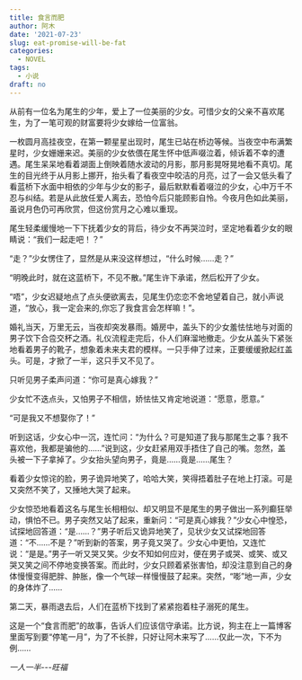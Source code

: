 ```yaml
---
title: 食言而肥
author: 阿木
date: '2021-07-23'
slug: eat-promise-will-be-fat
categories:
  - NOVEL
tags:
  - 小说
draft: no
---
```




<!--more-->

从前有一位名为尾生的少年，爱上了一位美丽的少女。可惜少女的父亲不喜欢尾生，为了一笔可观的财富要将少女嫁给一位富翁。

一枚圆月高挂夜空，在第一颗星星出现时，尾生已站在桥边等候。当夜空中布满繁星时，少女姗姗来迟。美丽的少女依偎在尾生怀中低声啜泣着，倾诉着不幸的遭遇。尾生呆呆地看着湖面上倒映着随水波动的月影，那月影晃呀晃地看不真切。尾生的目光终于从月影上挪开，抬头看了看夜空中皎洁的月亮，过了一会又低头看了看蓝桥下水面中相依的少年与少女的影子，最后默默看着啜泣的少女，心中万千不忍与纠结。若是从此放任爱人离去，恐怕今后只能顾影自怜。今夜月色如此美丽，虽说月色仍可再欣赏，但这份赏月之心难以重现。

尾生轻柔缓慢地一下下抚着少女的背后，待少女不再哭泣时，坚定地看着少女的眼睛说：“我们一起走吧！？”

“走？”少女愣住了，显然是从来没这样想过，“什么时候……走？”

“明晚此时，就在这蓝桥下，不见不散。”尾生许下承诺，然后松开了少女。

“唔”，少女迟疑地点了点头便欲离去，见尾生仍恋恋不舍地望着自己，就小声说道，“放心，我一定会来的,你忘了我食言会怎样嘛！”。

婚礼当天，万里无云，当夜却突发暴雨。婚房中，盖头下的少女羞怯怯地与对面的男子饮下合卺交杯之酒。礼仪流程走完后，仆人们麻溜地撤走。少女从盖头下紧张地看着男子的靴子，想象着未来夫君的模样。一只手伸了过来，正要缓缓掀起红盖头。可是，才掀了一半，这只手又不见了。

只听见男子柔声问道：“你可是真心嫁我？”

少女忙不迭点头，又怕男子不相信，娇怯怯又肯定地说道：“愿意，愿意。”

“可是我又不想娶你了！”

听到这话，少女心中一沉，连忙问：“为什么？可是知道了我与那尾生之事？我不喜欢他，我都是骗他的……”说到这，少女赶紧用双手捂住了自己的嘴。忽然，盖头被一下子拿掉了。少女抬头望向男子，竟是……竟是……尾生？

看着少女惊诧的脸，男子诡异地笑了，哈哈大笑，笑得捂着肚子在地上打滚。可是又突然不笑了，又捶地大哭了起来。

少女惊恐地看着这名与尾生长相相似、却又明显不是尾生的男子做出一系列癫狂举动，惧怕不已。男子突然又站了起来，重新问：“可是真心嫁我？”少女心中惶恐，试探地回答道：“是……？”男子听后又诡异地笑了，见状少女又试探地回答道：“不……不是？”听到新的答案，男子竟又哭了。少女心中更怕，又连忙说：“是是。”男子一听又哭又笑。少女不知如何应对，便在男子或哭、或笑、或又哭又笑之间不停地变换答案。而此时，少女只顾着紧张害怕，却没注意到自己的身体慢慢变得肥胖、肿胀，像一个气球一样慢慢鼓了起来。突然，“嘭”地一声，少女的身体炸了……

第二天，暴雨退去后，人们在蓝桥下找到了紧紧抱着柱子溺死的尾生。

这是一个“食言而肥”的故事，告诉人们应该信守承诺。比方说，狗主在上一篇博客里面写到要“停笔一月”，为了不长胖，只好让阿木来写了……仅此一次，下不为例……

*一人一半---旺福*
